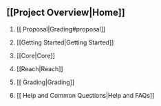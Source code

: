 ## [[Project Overview|Home]]

1. [[ Proposal|Grading#proposal]]

2. [[Getting Started|Getting Started]]

3. [[Core|Core]]

4. [[Reach|Reach]]

5. [[ Grading|Grading]]

6. [[ Help and Common Questions|Help and FAQs]]